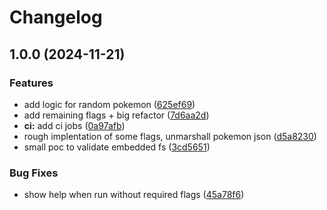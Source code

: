 # Changelog

## 1.0.0 (2024-11-21)


### Features

* add logic for random pokemon ([625ef69](https://github.com/scottmckendry/pokemon-go-colorscripts/commit/625ef694737edef2f4c7e9ff01cdfe8af3aa3314))
* add remaining flags + big refactor ([7d6aa2d](https://github.com/scottmckendry/pokemon-go-colorscripts/commit/7d6aa2d5f6c671a2a31f08805276ade330cc210b))
* **ci:** add ci jobs ([0a97afb](https://github.com/scottmckendry/pokemon-go-colorscripts/commit/0a97afbee80aab676bc5f83576e40c9614cb7e16))
* rough implentation of some flags, unmarshall pokemon json ([d5a8230](https://github.com/scottmckendry/pokemon-go-colorscripts/commit/d5a82303828ca56c7f6da31c52faee2bb6c70c15))
* small poc to validate embedded fs ([3cd5651](https://github.com/scottmckendry/pokemon-go-colorscripts/commit/3cd565112a1266fb4dc557ced99e9ab555f32724))


### Bug Fixes

* show help when run without required flags ([45a78f6](https://github.com/scottmckendry/pokemon-go-colorscripts/commit/45a78f6f278090a842dc530b25821eec655196a1))
